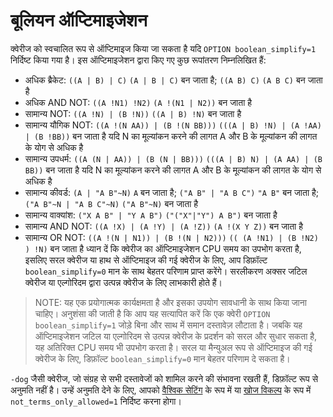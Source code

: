 # बूलियन ऑप्टिमाइजेशन
क्वेरीज को स्वचालित रूप से ऑप्टिमाइज किया जा सकता है यदि `OPTION boolean_simplify=1` निर्दिष्ट किया गया है। इस ऑप्टिमाइजेशन द्वारा किए गए कुछ रूपांतरण निम्नलिखित हैं:

* अधिक ब्रैकेट: `((A | B) | C)` `(A | B | C)` बन जाता है; `((A B) C)` `(A B C)` बन जाता है
* अधिक AND NOT: `((A !N1) !N2)` `(A !(N1 | N2))` बन जाता है
* सामान्य NOT: `((A !N) | (B !N))` `((A | B) !N)` बन जाता है
* सामान्य यौगिक NOT: `((A !(N AA)) | (B !(N BB)))` `(((A | B) !N) | (A !AA) | (B !BB))` बन जाता है यदि N का मूल्यांकन करने की लागत A और B के मूल्यांकन की लागत के योग से अधिक है
* सामान्य उपधर्म: `((A (N | AA)) | (B (N | BB)))` `(((A | B) N) | (A AA) | (B BB))` बन जाता है यदि N का मूल्यांकन करने की लागत A और B के मूल्यांकन की लागत के योग से अधिक है
* सामान्य कीवर्ड: `(A | "A B"~N)` `A` बन जाता है; `("A B" | "A B C")` `"A B"` बन जाता है; `("A B"~N | "A B C"~N)` `("A B"~N)` बन जाता है
* सामान्य वाक्यांश: `("X A B" | "Y A B")` `("("X"|"Y") A B")` बन जाता है
* सामान्य AND NOT: `((A !X) | (A !Y) | (A !Z))` `(A !(X Y Z))` बन जाता है
* सामान्य OR NOT: `((A !(N | N1)) | (B !(N | N2)))` `(( (A !N1) | (B !N2) ) !N)` बन जाता है
ध्यान दें कि क्वेरीज का ऑप्टिमाइजेशन CPU समय का उपभोग करता है, इसलिए सरल क्वेरीज या हाथ से ऑप्टिमाइज की गई क्वेरीज के लिए, आप डिफ़ॉल्ट `boolean_simplify=0` मान के साथ बेहतर परिणाम प्राप्त करेंगे। सरलीकरण अक्सर जटिल क्वेरीज या एल्गोरिदम द्वारा उत्पन्न क्वेरीज के लिए लाभकारी होते हैं।

> NOTE: यह एक प्रयोगात्मक कार्यक्षमता है और इसका उपयोग सावधानी के साथ किया जाना चाहिए। अनुशंसा की जाती है कि आप यह सत्यापित करें कि एक क्वेरी `OPTION boolean_simplify=1` जोड़े बिना और साथ में समान दस्तावेज़ लौटाता है। जबकि यह ऑप्टिमाइजेशन जटिल या एल्गोरिदम से उत्पन्न क्वेरीज के प्रदर्शन को सरल और सुधार सकता है, यह अतिरिक्त CPU समय भी उपभोग करता है। सरल या मैन्युअल रूप से ऑप्टिमाइज की गई क्वेरीज के लिए, डिफ़ॉल्ट `boolean_simplify=0` मान बेहतर परिणाम दे सकता है।

`-dog` जैसी क्वेरीज, जो संग्रह से सभी दस्तावेजों को शामिल करने की संभावना रखती हैं, डिफ़ॉल्ट रूप से अनुमति नहीं है। उन्हें अनुमति देने के लिए, आपको [वैश्विक सेटिंग](../../Server_settings/Searchd.md#not_terms_only_allowed) के रूप में या [खोज विकल्प](../../Server_settings/Searchd.md#not_terms_only_allowed) के रूप में `not_terms_only_allowed=1` निर्दिष्ट करना होगा।

<!-- proofread -->
